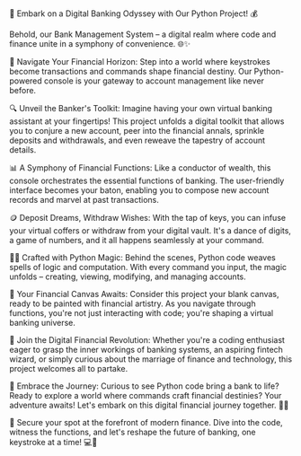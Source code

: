🏦 Embark on a Digital Banking Odyssey with Our Python Project! 💰

Behold, our Bank Management System – a digital realm where code and finance unite in a symphony of convenience. 🌐✨

🌟 Navigate Your Financial Horizon:
Step into a world where keystrokes become transactions and commands shape financial destiny. Our Python-powered console is your gateway to account management like never before.

🔍 Unveil the Banker's Toolkit:
Imagine having your own virtual banking assistant at your fingertips! This project unfolds a digital toolkit that allows you to conjure a new account, peer into the financial annals, sprinkle deposits and withdrawals, and even reweave the tapestry of account details.

📊 A Symphony of Financial Functions:
Like a conductor of wealth, this console orchestrates the essential functions of banking. The user-friendly interface becomes your baton, enabling you to compose new account records and marvel at past transactions.

🪙 Deposit Dreams, Withdraw Wishes:
With the tap of keys, you can infuse your virtual coffers or withdraw from your digital vault. It's a dance of digits, a game of numbers, and it all happens seamlessly at your command.

🧑‍💻 Crafted with Python Magic:
Behind the scenes, Python code weaves spells of logic and computation. With every command you input, the magic unfolds – creating, viewing, modifying, and managing accounts.

💼 Your Financial Canvas Awaits:
Consider this project your blank canvas, ready to be painted with financial artistry. As you navigate through functions, you're not just interacting with code; you're shaping a virtual banking universe.

🌠 Join the Digital Financial Revolution:
Whether you're a coding enthusiast eager to grasp the inner workings of banking systems, an aspiring fintech wizard, or simply curious about the marriage of finance and technology, this project welcomes all to partake.

💬 Embrace the Journey:
Curious to see Python code bring a bank to life? Ready to explore a world where commands craft financial destinies? Your adventure awaits! Let's embark on this digital financial journey together. 💼🚀

🔐 Secure your spot at the forefront of modern finance. Dive into the code, witness the functions, and let's reshape the future of banking, one keystroke at a time! 💻🌟
